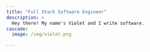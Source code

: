 ```yaml
---
title: "Full Stack Software Engineer"
description: >
  Hey there! My name's Violet and I write software.
cascade:
  image: /img/violet.png

---
```

